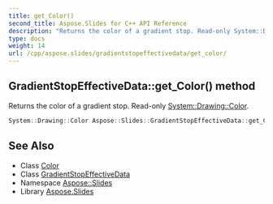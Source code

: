 ```yaml
---
title: get_Color()
second_title: Aspose.Slides for C++ API Reference
description: "Returns the color of a gradient stop. Read-only System::Drawing::Color."
type: docs
weight: 14
url: /cpp/aspose.slides/gradientstopeffectivedata/get_color/
---
```

## GradientStopEffectiveData::get_Color() method


Returns the color of a gradient stop. Read-only [System::Drawing::Color](../../../system.drawing/color/).

```cpp
System::Drawing::Color Aspose::Slides::GradientStopEffectiveData::get_Color() override
```

## See Also

* Class [Color](../../system.drawing/color/)
* Class [GradientStopEffectiveData](./)
* Namespace [Aspose::Slides](../)
* Library [Aspose.Slides](../../)